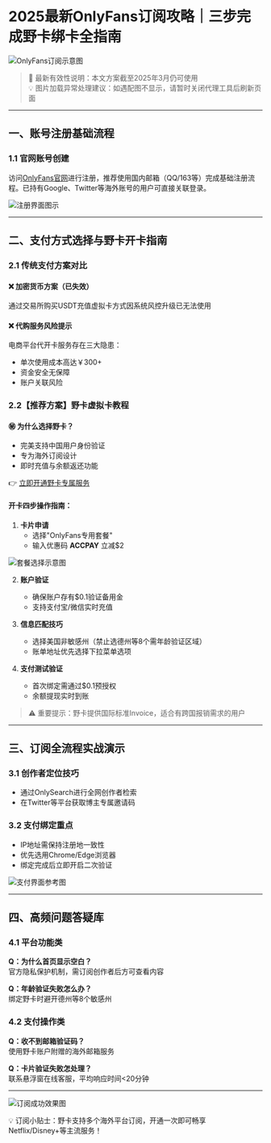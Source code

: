 # 2025最新OnlyFans订阅攻略｜三步完成野卡绑卡全指南

![OnlyFans订阅示意图](https://bbtdd.com/wp-content/uploads/img/7492030169348.webp)

> 📌 最新有效性说明：本文方案截至2025年3月仍可使用  
> 💡 图片加载异常处理建议：如遇配图不显示，请暂时关闭代理工具后刷新页面

---

## 一、账号注册基础流程
### 1.1 官网账号创建
访问[OnlyFans官网](https://onlyfans.com/)进行注册，推荐使用国内邮箱（QQ/163等）完成基础注册流程。已持有Google、Twitter等海外账号的用户可直接关联登录。

![注册界面图示](https://bbtdd.com/wp-content/uploads/img/716838072.webp)

---

## 二、支付方式选择与野卡开卡指南
### 2.1 传统支付方案对比
#### ❌ 加密货币方案（已失效）
通过交易所购买USDT充值虚拟卡方式因系统风控升级已无法使用

#### ❌ 代购服务风险提示
电商平台代开卡服务存在三大隐患：
- 单次使用成本高达￥300+
- 资金安全无保障
- 账户关联风险

### 2.2【推荐方案】野卡虚拟卡教程
#### ㊙️ 为什么选择野卡？
- 完美支持中国用户身份验证
- 专为海外订阅设计
- 即时充值与余额返还功能

👉 [立即开通野卡专属服务](https://bbtdd.com/yeka)

#### 开卡四步操作指南：
1. **卡片申请**
   - 选择"OnlyFans专用套餐"
   - 输入优惠码 **ACCPAY** 立减$2

![套餐选择示意图](https://bbtdd.com/wp-content/uploads/img/622028585277.webp)

2. **账户验证**
   - 确保账户存有$0.1验证备用金
   - 支持支付宝/微信实时充值

3. **信息匹配技巧**
   - 选择美国非敏感州（禁止选德州等8个需年龄验证区域）
   - 账单地址优先选择下拉菜单选项

4. **支付测试验证**
   - 首次绑定需通过$0.1预授权
   - 余额提现实时到账

> ⚠️ 重要提示：野卡提供国际标准Invoice，适合有跨国报销需求的用户

---

## 三、订阅全流程实战演示
### 3.1 创作者定位技巧
- 通过OnlySearch进行全网创作者检索
- 在Twitter等平台获取博主专属邀请码

### 3.2 支付绑定重点
- IP地址需保持注册地一致性
- 优先选用Chrome/Edge浏览器
- 绑定完成后立即开启二次验证

![支付界面参考图](https://bbtdd.com/wp-content/uploads/img/36381055128.webp)

---

## 四、高频问题答疑库
### 4.1 平台功能类
**Q：为什么首页显示空白？**  
官方隐私保护机制，需订阅创作者后方可查看内容

**Q：年龄验证失败怎么办？**  
绑定野卡时避开德州等8个敏感州

### 4.2 支付操作类
**Q：收不到邮箱验证码？**  
使用野卡账户附赠的海外邮箱服务

**Q：卡片验证失败怎处理？**  
联系悬浮窗在线客服，平均响应时间<20分钟

---

![订阅成功效果图](https://bbtdd.com/wp-content/uploads/img/41069523250787.webp)

💡 订阅小贴士：野卡支持多个海外平台订阅，开通一次即可畅享Netflix/Disney+等主流服务！
